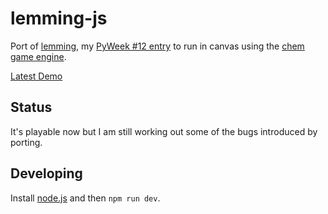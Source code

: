 # lemming-js

Port of [lemming](https://github.com/andrewrk/lemming), my
[PyWeek #12 entry](http://www.pyweek.org/12/) to run in canvas
using the [chem game engine](https://github.com/andrewrk/chem/).

[Latest Demo](http://s3.amazonaws.com/superjoe/temp/lemming/index.html)

## Status

It's playable now but I am still working out some of the bugs introduced by porting.

## Developing

Install [node.js](http://nodejs.org/) and then `npm run dev`.
